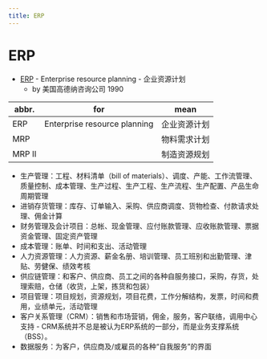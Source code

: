 ```yaml
---
title: ERP
---
```


# ERP

- [ERP](https://en.wikipedia.org/wiki/Enterprise_resource_planning) - Enterprise resource planning - 企业资源计划
  - by 美国高德纳咨询公司 1990

| abbr.  | for                          | mean         |
| ------ | ---------------------------- | ------------ |
| ERP    | Enterprise resource planning | 企业资源计划 |
| MRP    |                              | 物料需求计划 |
| MRP II |                              | 制造资源规划 |

- 生产管理：工程、材料清单（bill of materials）、调度、产能、工作流管理、质量控制、成本管理、生产过程、生产工程、生产流程、生产配置、产品生命周期管理
- 进销存货管理：库存、订单输入、采购、供应商调度、货物检查、付款请求处理、佣金计算
- 财务管理及会计项目：总帐、现金管理、应付账款管理、应收账款管理、票据资金管理、固定资产管理
- 成本管理：账单、时间和支出、活动管理
- 人力资源管理：人力资源、薪金名册、培训管理、员工班别和出勤管理、津贴、劳健保、绩效考核
- 供应链管理：和客户、供应商、员工之间的各种自服务接口，采购，存货，处理索赔，仓储（收货，上架，拣货和包装）
- 项目管理：项目规划，资源规划，项目花费，工作分解结构，发票，时间和费用，业绩单元，活动管理
- 客户关系管理（CRM）：销售和市场营销，佣金，服务，客户联络，调用中心支持 - CRM系统并不总是被认为ERP系统的一部分，而是业务支撑系统（BSS）。
- 数据服务：为客户，供应商及/或雇员的各种“自我服务”的界面
